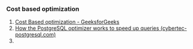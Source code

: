 


### Cost based optimization

1. [Cost Based optimization - GeeksforGeeks](https://www.geeksforgeeks.org/cost-based-optimization/)
2. [How the PostgreSQL optimizer works to speed up queries (cybertec-postgresql.com)](https://www.cybertec-postgresql.com/en/how-the-postgresql-query-optimizer-works/)
3. 